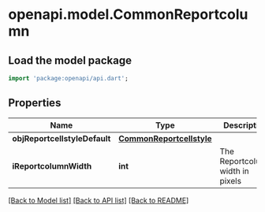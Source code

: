 # openapi.model.CommonReportcolumn

## Load the model package
```dart
import 'package:openapi/api.dart';
```

## Properties
Name | Type | Description | Notes
------------ | ------------- | ------------- | -------------
**objReportcellstyleDefault** | [**CommonReportcellstyle**](CommonReportcellstyle.md) |  | 
**iReportcolumnWidth** | **int** | The Reportcolumn width in pixels | 

[[Back to Model list]](../README.md#documentation-for-models) [[Back to API list]](../README.md#documentation-for-api-endpoints) [[Back to README]](../README.md)


